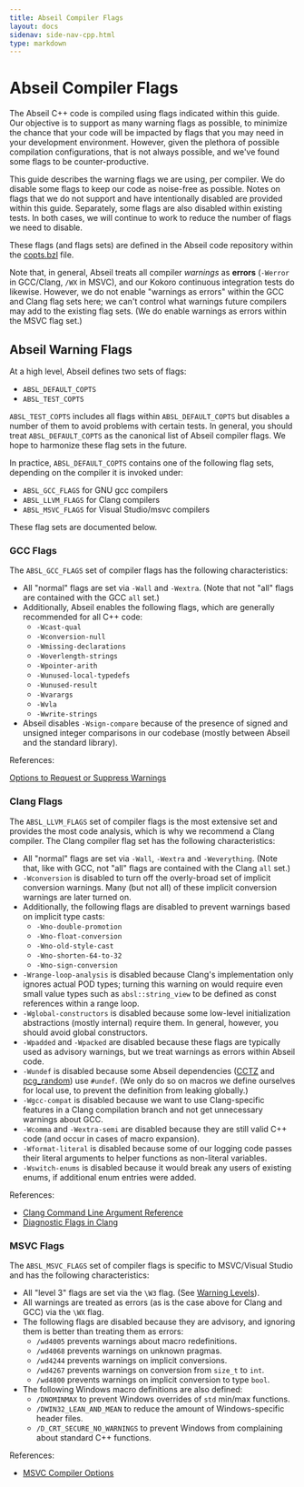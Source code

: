 ```yaml
---
title: Abseil Compiler Flags
layout: docs
sidenav: side-nav-cpp.html
type: markdown
---
```


# Abseil Compiler Flags

The Abseil C++ code is compiled using flags indicated within this guide. Our
objective is to support as many warning flags as possible, to minimize the
chance that your code will be impacted by flags that you may need in your
development environment. However, given the plethora of possible compilation
configurations, that is not always possible, and we've found some flags to be
counter-productive.

This guide describes the warning flags we are using, per compiler. We do disable
some flags to keep our code as noise-free as possible. Notes on flags that we do
not support and have intentionally disabled are provided within this guide.
Separately, some flags are also disabled within existing tests. In both cases,
we will continue to work to reduce the number of flags we need to disable.

These flags (and flags sets) are defined in the Abseil code repository within
the
[copts.bzl](https://github.com/abseil/abseil-cpp/blob/master/absl/copts.bzl)
file.

<p class="note">
Note that, in general, Abseil treats all compiler <i>warnings</i> as
<b>errors</b> (<code>-Werror</code> in GCC/Clang, <code>/WX</code> in MSVC),
and our Kokoro continuous integration tests do likewise. However, we do not
enable "warnings as errors" within the GCC and Clang flag sets here; we can't
control what warnings future compilers may add to the existing flag sets. (We do
enable warnings as errors within the MSVC flag set.)
</p>

## Abseil Warning Flags

At a high level, Abseil defines two sets of flags:

* `ABSL_DEFAULT_COPTS`
* `ABSL_TEST_COPTS`

`ABSL_TEST_COPTS` includes all flags within `ABSL_DEFAULT_COPTS` but
disables a number of them to avoid problems with certain tests. In general, you
should treat `ABSL_DEFAULT_COPTS` as the canonical list of Abseil compiler
flags. We hope to harmonize these flag sets in the future.

In practice, `ABSL_DEFAULT_COPTS` contains one of the following flag sets,
depending on the compiler it is invoked under:

* `ABSL_GCC_FLAGS` for GNU gcc compilers
* `ABSL_LLVM_FLAGS` for Clang compilers
* `ABSL_MSVC_FLAGS` for Visual Studio/msvc compilers

These flag sets are documented below.

### GCC Flags

The `ABSL_GCC_FLAGS` set of compiler flags has the following characteristics:

* All "normal" flags are set via `-Wall` and `-Wextra`. (Note that not "all"
  flags are contained with the GCC `all` set.)
* Additionally, Abseil enables the following flags, which are generally
  recommended for all C++ code:
    * `-Wcast-qual`
    * `-Wconversion-null`
    * `-Wmissing-declarations`
    * `-Woverlength-strings`
    * `-Wpointer-arith`
    * `-Wunused-local-typedefs`
    * `-Wunused-result`
    * `-Wvarargs`
    * `-Wvla`
    * `-Wwrite-strings`
* Abseil disables `-Wsign-compare` because of the presence of signed and
  unsigned integer comparisons in our codebase (mostly between Abseil and the
  standard library).

References:

[Options to Request or Suppress Warnings](https://gcc.gnu.org/onlinedocs/gcc/Warning-Options.html#Warning-Options)

### Clang Flags

The `ABSL_LLVM_FLAGS` set of compiler flags is the most extensive set and
provides the most code analysis, which is why we recommend a Clang compiler.
The Clang compiler flag set has the following characteristics:

* All "normal" flags are set via `-Wall`, `-Wextra` and `-Weverything`. (Note
  that, like with GCC, not "all" flags are contained with the Clang `all`
  set.)
* `-Wconversion` is disabled to turn off the overly-broad set of implicit
  conversion warnings. Many (but not all) of these implicit conversion warnings
  are later turned on.
* Additionally, the following flags are disabled to prevent warnings based
  on implicit type casts:
    * `-Wno-double-promotion`
    * `-Wno-float-conversion`
    * `-Wno-old-style-cast`
    * `-Wno-shorten-64-to-32`
    * `-Wno-sign-conversion`
* `-Wrange-loop-analysis` is disabled because Clang's implementation only
  ignores actual POD types; turning this warning on would require even small
  value types such as `absl::string_view` to be defined as const references
  within a range loop.
* `-Wglobal-constructors` is disabled because some low-level initialization
  abstractions (mostly internal) require them. In general, however, you should
  avoid global constructors.
* `-Wpadded` and `-Wpacked` are disabled because these flags are typically
  used as advisory warnings, but we treat warnings as errors within Abseil code.
* `-Wundef` is disabled because some Abseil dependencies
  ([CCTZ](https://github.com/google/cctz) and
  [pcg_random](http://www.pcg-random.org/)) use `#undef`. (We only do so on
  macros we define ourselves for local use, to prevent the definition from
  leaking globally.)
* `-Wgcc-compat` is disabled because we want to use Clang-specific features in
  a Clang compilation branch and not get unnecessary warnings about GCC.
* `-Wcomma` and `-Wextra-semi` are disabled because they are still valid C++
  code (and occur in cases of macro expansion).
* `-Wformat-literal` is disabled because some of our logging code passes their
  literal arguments to helper functions as non-literal variables.
* `-Wswitch-enums` is disabled because it would break any users of existing
  enums, if additional enum entries were added.

References:

* [Clang Command Line Argument Reference](https://clang.llvm.org/docs/ClangCommandLineReference.html)
* [Diagnostic Flags in Clang](https://clang.llvm.org/docs/DiagnosticsReference.html)

### MSVC Flags

The `ABSL_MSVC_FLAGS` set of compiler flags is specific to MSVC/Visual Studio
and has the following characteristics:

* All "level 3" flags are set via the `\W3` flag. (See
  [Warning Levels](https://msdn.microsoft.com/en-us/library/thxezb7y.aspx)).
* All warnings are treated as errors (as is the case above for Clang and GCC)
  via the `\WX` flag.
* The following flags are disabled because they are advisory, and ignoring them
  is better than treating them as errors:
    * `/wd4005` prevents warnings about macro redefinitions.
    * `/wd4068` prevents warnings on unknown pragmas.
    * `/wd4244` prevents warnings on implicit conversions.
    * `/wd4267` prevents warnings on conversion from `size_t` to `int`.
    * `/wd4800` prevents warnings on implicit conversion to type
      `bool`.
* The following Windows macro definitions are also defined:
    * `/DNOMINMAX` to prevent Windows overrides of `std` min/max functions.
    * `/DWIN32_LEAN_AND_MEAN` to reduce the amount of Windows-specific header
      files.
    * `/D_CRT_SECURE_NO_WARNINGS` to prevent Windows from complaining about
      standard C++ functions.

References:

* [MSVC Compiler Options](https://msdn.microsoft.com/en-us/library/fwkeyyhe.aspx)

